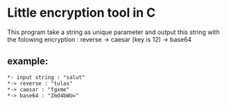 Little encryption tool in C
======

This program take a string as unique parameter and output this string with the folowing encryption :
reverse -> caesar (key is 12) -> base64
  
example:
--------
	*- input string : "salut"  
	*-> reverse : "tulas"  
	*-> caesar : "fgxme"  
	*-> base64 : "Zmd4bWU="  
